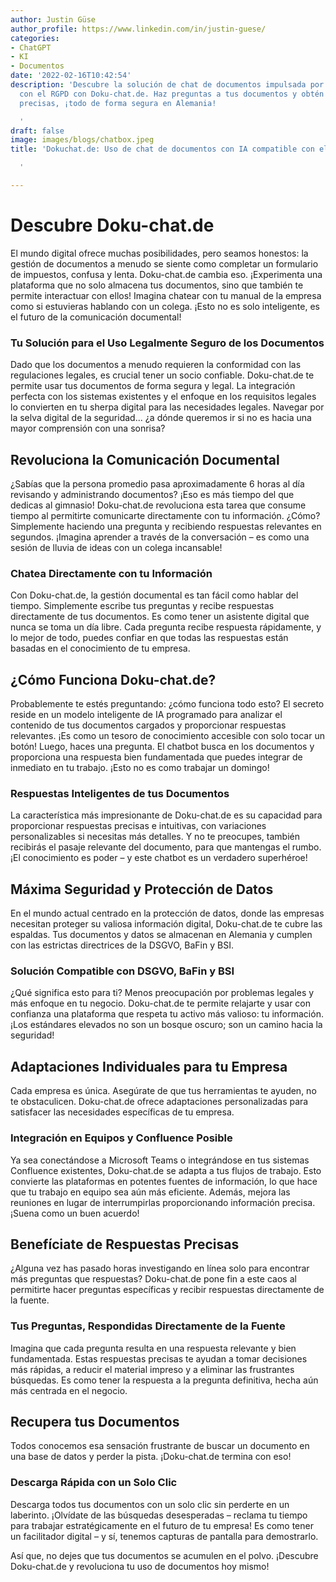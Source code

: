 ```yaml
---
author: Justin Güse
author_profile: https://www.linkedin.com/in/justin-guese/
categories:
- ChatGPT
- KI
- Documentos
date: '2022-02-16T10:42:54'
description: 'Descubre la solución de chat de documentos impulsada por IA y compatible
  con el RGPD con Doku-chat.de. Haz preguntas a tus documentos y obtén respuestas
  precisas, ¡todo de forma segura en Alemania!

  '
draft: false
image: images/blogs/chatbox.jpeg
title: 'Dokuchat.de: Uso de chat de documentos con IA compatible con el RGPD

  '

---
```

# Descubre Doku-chat.de

El mundo digital ofrece muchas posibilidades, pero seamos honestos: la gestión de documentos a menudo se siente como completar un formulario de impuestos, confusa y lenta. Doku-chat.de cambia eso. ¡Experimenta una plataforma que no solo almacena tus documentos, sino que también te permite interactuar con ellos! Imagina chatear con tu manual de la empresa como si estuvieras hablando con un colega. ¡Esto no es solo inteligente, es el futuro de la comunicación documental!

### Tu Solución para el Uso Legalmente Seguro de los Documentos

Dado que los documentos a menudo requieren la conformidad con las regulaciones legales, es crucial tener un socio confiable. Doku-chat.de te permite usar tus documentos de forma segura y legal. La integración perfecta con los sistemas existentes y el enfoque en los requisitos legales lo convierten en tu sherpa digital para las necesidades legales. Navegar por la selva digital de la seguridad... ¿a dónde queremos ir si no es hacia una mayor comprensión con una sonrisa?

## Revoluciona la Comunicación Documental

¿Sabías que la persona promedio pasa aproximadamente 6 horas al día revisando y administrando documentos? ¡Eso es más tiempo del que dedicas al gimnasio! Doku-chat.de revoluciona esta tarea que consume tiempo al permitirte comunicarte directamente con tu información. ¿Cómo? Simplemente haciendo una pregunta y recibiendo respuestas relevantes en segundos. ¡Imagina aprender a través de la conversación – es como una sesión de lluvia de ideas con un colega incansable!


### Chatea Directamente con tu Información

Con Doku-chat.de, la gestión documental es tan fácil como hablar del tiempo. Simplemente escribe tus preguntas y recibe respuestas directamente de tus documentos. Es como tener un asistente digital que nunca se toma un día libre. Cada pregunta recibe respuesta rápidamente, y lo mejor de todo, puedes confiar en que todas las respuestas están basadas en el conocimiento de tu empresa.

## ¿Cómo Funciona Doku-chat.de?

Probablemente te estés preguntando: ¿cómo funciona todo esto? El secreto reside en un modelo inteligente de IA programado para analizar el contenido de tus documentos cargados y proporcionar respuestas relevantes. ¡Es como un tesoro de conocimiento accesible con solo tocar un botón! Luego, haces una pregunta. El chatbot busca en los documentos y proporciona una respuesta bien fundamentada que puedes integrar de inmediato en tu trabajo. ¡Esto no es como trabajar un domingo!

### Respuestas Inteligentes de tus Documentos

La característica más impresionante de Doku-chat.de es su capacidad para proporcionar respuestas precisas e intuitivas, con variaciones personalizables si necesitas más detalles. Y no te preocupes, también recibirás el pasaje relevante del documento, para que mantengas el rumbo. ¡El conocimiento es poder – y este chatbot es un verdadero superhéroe!

## Máxima Seguridad y Protección de Datos

En el mundo actual centrado en la protección de datos, donde las empresas necesitan proteger su valiosa información digital, Doku-chat.de te cubre las espaldas. Tus documentos y datos se almacenan en Alemania y cumplen con las estrictas directrices de la DSGVO, BaFin y BSI.

### Solución Compatible con DSGVO, BaFin y BSI

¿Qué significa esto para ti? Menos preocupación por problemas legales y más enfoque en tu negocio. Doku-chat.de te permite relajarte y usar con confianza una plataforma que respeta tu activo más valioso: tu información. ¡Los estándares elevados no son un bosque oscuro; son un camino hacia la seguridad!


## Adaptaciones Individuales para tu Empresa

Cada empresa es única. Asegúrate de que tus herramientas te ayuden, no te obstaculicen. Doku-chat.de ofrece adaptaciones personalizadas para satisfacer las necesidades específicas de tu empresa.

### Integración en Equipos y Confluence Posible

Ya sea conectándose a Microsoft Teams o integrándose en tus sistemas Confluence existentes, Doku-chat.de se adapta a tus flujos de trabajo. Esto convierte las plataformas en potentes fuentes de información, lo que hace que tu trabajo en equipo sea aún más eficiente. Además, mejora las reuniones en lugar de interrumpirlas proporcionando información precisa. ¡Suena como un buen acuerdo!

## Benefíciate de Respuestas Precisas

¿Alguna vez has pasado horas investigando en línea solo para encontrar más preguntas que respuestas? Doku-chat.de pone fin a este caos al permitirte hacer preguntas específicas y recibir respuestas directamente de la fuente.

### Tus Preguntas, Respondidas Directamente de la Fuente

Imagina que cada pregunta resulta en una respuesta relevante y bien fundamentada. Estas respuestas precisas te ayudan a tomar decisiones más rápidas, a reducir el material impreso y a eliminar las frustrantes búsquedas. Es como tener la respuesta a la pregunta definitiva, hecha aún más centrada en el negocio.


## Recupera tus Documentos

Todos conocemos esa sensación frustrante de buscar un documento en una base de datos y perder la pista. ¡Doku-chat.de termina con eso!

### Descarga Rápida con un Solo Clic

Descarga todos tus documentos con un solo clic sin perderte en un laberinto. ¡Olvídate de las búsquedas desesperadas – reclama tu tiempo para trabajar estratégicamente en el futuro de tu empresa! Es como tener un facilitador digital – y sí, tenemos capturas de pantalla para demostrarlo.

Así que, no dejes que tus documentos se acumulen en el polvo. ¡Descubre Doku-chat.de y revoluciona tu uso de documentos hoy mismo!
